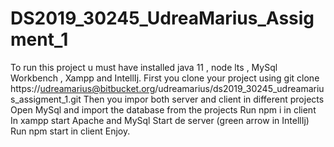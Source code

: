 # DS2019_30245_UdreaMarius_Assigment_1

To run this project u must have installed java 11 , node lts , MySql Workbench , Xampp and IntellIj.
First you clone your project using git clone  https://udreamarius@bitbucket.org/udreamarius/ds2019_30245_udreamarius_assigment_1.git
Then you impor both server and client in different projects
Open MySql and import the database from the projects
Run npm i in client
In xampp start Apache and MySql
Start de server (green arrow in IntellIj)
Run npm start in client
Enjoy.